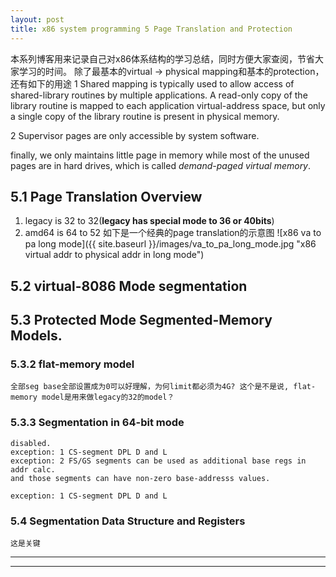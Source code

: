 ```yaml
---
layout: post
title: x86 system programming 5 Page Translation and Protection
---
```

  本系列博客用来记录自己对x86体系结构的学习总结，同时方便大家查阅，节省大家学习的时间。
  除了最基本的virtual -> physical mapping和基本的protection，还有如下的用途
  1 Shared mapping is typically used to allow access of shared-library routines by multiple applications. A read-only copy of the library routine is mapped to each application virtual-address space, but only a
single copy of the library routine is present in physical memory.

  2 Supervisor pages are only accessible by system software.

  finally, we only maintains little page in memory while most of the unused pages are in hard drives, which is called _demand-paged virtual memory_.

## 5.1 Page Translation Overview  
  1. legacy is 32 to 32(**legacy has special mode to 36 or 40bits**)
  2. amd64 is 64 to 52
  如下是一个经典的page translation的示意图
  ![x86 va to pa long mode]({{ site.baseurl }}/images/va_to_pa_long_mode.jpg "x86 virtual addr to physical addr in long mode")

## 5.2 virtual-8086 Mode segmentation

## 5.3 Protected Mode Segmented-Memory Models.
### 5.3.2 flat-memory model
    全部seg base全部设置成为0可以好理解，为何limit都必须为4G? 这个是不是说, flat-memory model是用来做legacy的32的model？
### 5.3.3 Segmentation in 64-bit mode
    disabled. 
    exception: 1 CS-segment DPL D and L
    exception: 2 FS/GS segments can be used as additional base regs in addr calc.
    and those segments can have non-zero base-addresss values.

    exception: 1 CS-segment DPL D and L
### 5.4 Segmentation Data Structure and Registers
    这是关键

----
****
